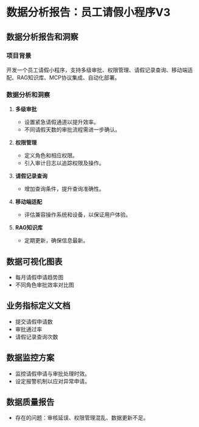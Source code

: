 # 数据分析报告：员工请假小程序V3

## 数据分析报告和洞察

### 项目背景
开发一个员工请假小程序，支持多级审批、权限管理、请假记录查询、移动端适配、RAG知识库、MCP协议集成、自动化部署。

### 数据分析和洞察
1. **多级审批**
   - 设置紧急请假通道以提升效率。
   - 不同请假天数的审批流程需进一步确认。

2. **权限管理**
   - 定义角色和相应权限。
   - 引入审计日志以追踪权限及操作。

3. **请假记录查询**
   - 增加查询条件，提升查询准确性。

4. **移动端适配**
   - 评估兼容操作系统和设备，以保证用户体验。

5. **RAG知识库**
   - 定期更新，确保信息最新。

## 数据可视化图表
- 每月请假申请趋势图
- 不同角色审批效率对比图

## 业务指标定义文档
- 提交请假申请数
- 审批通过率
- 请假记录查询次数

## 数据监控方案
- 监控请假申请与审批处理时效。
- 设定报警机制以应对异常申请。

## 数据质量报告
- 存在的问题：审核延误、权限管理混乱、数据更新不足。
